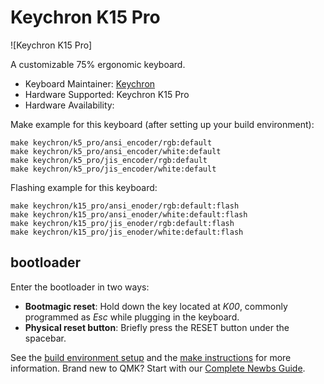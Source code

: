 # Keychron K15 Pro

![Keychron K15 Pro]

A customizable 75% ergonomic keyboard.

* Keyboard Maintainer: [Keychron](https://github.com/keychron)
* Hardware Supported: Keychron K15 Pro
* Hardware Availability:

Make example for this keyboard (after setting up your build environment):

    make keychron/k5_pro/ansi_encoder/rgb:default
    make keychron/k5_pro/ansi_encoder/white:default
    make keychron/k5_pro/jis_encoder/rgb:default
    make keychron/k5_pro/jis_encoder/white:default

Flashing example for this keyboard:

    make keychron/k15_pro/ansi_enoder/rgb:default:flash
    make keychron/k15_pro/ansi_enoder/white:default:flash
    make keychron/k15_pro/jis_enoder/rgb:default:flash
    make keychron/k15_pro/jis_enoder/white:default:flash

## bootloader

Enter the bootloader in two ways:

* **Bootmagic reset**: Hold down the key located at *K00*, commonly programmed as *Esc* while plugging in the keyboard.
* **Physical reset button**: Briefly press the RESET button under the spacebar.

See the [build environment setup](https://docs.qmk.fm/#/getting_started_build_tools) and the [make instructions](https://docs.qmk.fm/#/getting_started_make_guide) for more information. Brand new to QMK? Start with our [Complete Newbs Guide](https://docs.qmk.fm/#/newbs).
